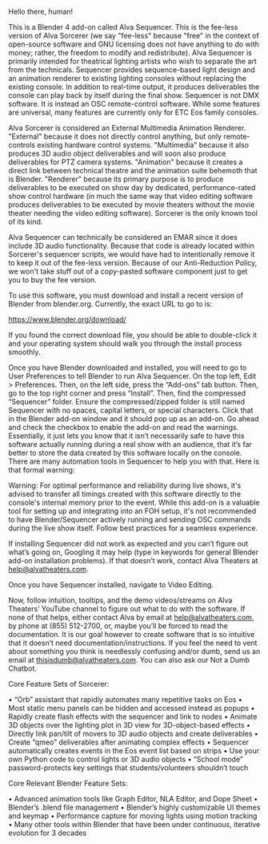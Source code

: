 Hello there, human! 

This is a Blender 4 add-on called Alva Sequencer. This is the fee-less version of Alva Sorcerer (we say "fee-less" because "free" in the context of open-source software and GNU licensing does not have anything to do with money; rather, the freedom to modify and redistribute). Alva Sequencer is primarily intended for theatrical lighting artists who wish to separate the art from the technicals. Sequencer provides sequence-based light design and an animation renderer to existing lighting consoles without replacing the existing console. In addition to real-time output, it produces deliverables the console can play back by itself during the final show. Sequencer is not DMX software. It is instead an OSC remote-control software. While some features are universal, many features are currently only for ETC Eos family consoles.

Alva Sorcerer is considered an External Multimedia Animation Renderer. "External" because it does not directly control anything, but only remote-controls existing hardware control systems. "Multimedia" because it also produces 3D audio object deliverables and will soon also produce deliverables for PTZ camera systems. "Animation" because it creates a direct link between technical theatre and the animation suite behemoth that is Blender. "Renderer" because its primary purpose is to produce deliverables to be executed on show day by dedicated, performance-rated show control hardware (in much the same way that video editing software produces deliverables to be executed by movie theaters without the movie theater needing the video editing software). Sorcerer is the only known tool of its kind.

Alva Sequencer can technically be considered an EMAR since it does include 3D audio functionality. Because that code is already located within Sorcerer's sequencer scripts, we would have had to intentionally remove it to keep it out of the fee-less version. Because of our Anti-Reduction Policy, we won't take stuff out of a copy-pasted software component just to get you to buy the fee version. 

To use this software, you must download and install a recent version of Blender from blender.org. Currently, the exact URL to go to is:

https://www.blender.org/download/

If you found the correct download file, you should be able to double-click it and your operating system should walk you through the install process smoothly.

Once you have Blender downloaded and installed, you will need to go to User Preferences to tell Blender to run Alva Sequencer. On the top left, Edit > Preferences. Then, on the left side, press the “Add-ons” tab button. Then, go to the top right corner and press “Install”. Then, find the compressed “Sequencer” folder. Ensure the compressed/zipped folder is still named Sequencer with no spaces, capital letters, or special characters. Click that in the Blender add-on window and it should pop up as an add-on. Go ahead and check the checkbox to enable the add-on and read the warnings. Essentially, it just lets you know that it isn’t necessarily safe to have this software actually running during a real show with an audience, that it’s far better to store the data created by this software locally on the console. There are many automation tools in Sequencer to help you with that. Here is that formal warning:

Warning: For optimal performance and reliability during live shows, it's advised to transfer all timings created with this software directly to the console's internal memory prior to the event. While this add-on is a valuable tool for setting up and integrating into an FOH setup, it's not recommended to have Blender/Sequencer actively running and sending OSC commands during the live show itself. Follow best practices for a seamless experience.

If installing Sequencer did not work as expected and you can’t figure out what’s going on, Googling it may help (type in keywords for general Blender add-on installation problems). If that doesn’t work, contact Alva Theaters at help@alvatheaters.com.

Once you have Sequencer installed, navigate to Video Editing.

Now, follow intuition, tooltips, and the demo videos/streams on Alva Theaters’ YouTube channel to figure out what to do with the software. If none of that helps, either contact Alva by email at help@alvatheaters.com, by phone at (855) 512-2700, or, maybe you’ll be forced to read the documentation. It is our goal however to create software that is so intuitive that it doesn’t need documentation/instructions. If you feel the need to vent about something you think is needlessly confusing and/or dumb, send us an email at thisisdumb@alvatheaters.com. You can also ask our Not a Dumb Chatbot.

Core Feature Sets of Sorcerer:

•	“Orb” assistant that rapidly automates many repetitive tasks on Eos
•	Most static menu panels can be hidden and accessed instead as popups
•	Rapidly create flash effects with the sequencer and link to nodes
•	Animate 3D objects over the lighting plot in 3D view for 3D-object-based effects
•	Directly link pan/tilt of movers to 3D audio objects and create deliverables
•	Create “qmeo” deliverables after animating complex effects
•	Sequencer automatically creates events in the Eos event list based on strips
•	Use your own Python code to control lights or 3D audio objects
•	“School mode” password-protects key settings that students/volunteers shouldn’t touch


Core Relevant Blender Feature Sets:

•	Advanced animation tools like Graph Editor, NLA Editor, and Dope Sheet
•	Blender’s .blend file management
•	Blender’s highly customizable UI themes and keymap
•	Performance capture for moving lights using motion tracking
•	Many other tools within Blender that have been under continuous, iterative evolution for 3 decades
